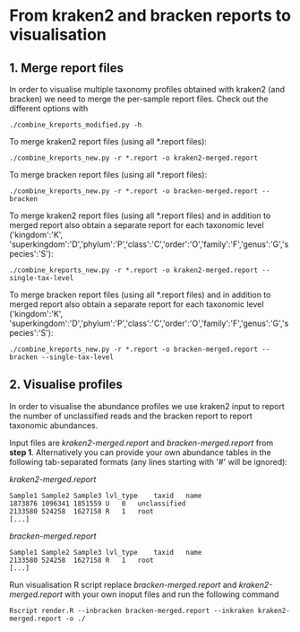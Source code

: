 # From kraken2 and bracken reports to visualisation

## 1. Merge report files

In order to visualise multiple taxonomy profiles obtained with kraken2 (and bracken) we need to merge the per-sample report files. 
Check out the different options with

    ./combine_kreports_modified.py -h

To merge kraken2 report files (using all *.report files):

    ./combine_kreports_new.py -r *.report -o kraken2-merged.report

To merge bracken report files (using all *.report files):

    ./combine_kreports_new.py -r *.report -o bracken-merged.report --bracken

To merge kraken2 report files (using all *.report files) and in addition to merged report also obtain a separate report for each taxonomic level ('kingdom':'K', 'superkingdom':'D','phylum':'P','class':'C','order':'O','family':'F','genus':'G','species':'S'):

    ./combine_kreports_new.py -r *.report -o kraken2-merged.report --single-tax-level

To merge bracken report files (using all *.report files) and in addition to merged report also obtain a separate report for each taxonomic level ('kingdom':'K', 'superkingdom':'D','phylum':'P','class':'C','order':'O','family':'F','genus':'G','species':'S'):

    ./combine_kreports_new.py -r *.report -o bracken-merged.report --bracken --single-tax-level


## 2. Visualise profiles

In order to visualise the abundance profiles we use kraken2 input to report the number of unclassified reads and the bracken report to report taxonomic abundances.

Input files are *kraken2-merged.report* and *bracken-merged.report* from **step 1**. Alternatively you can provide your own abundance tables in the following tab-separated formats (any lines starting with '#' will be ignored):

*kraken2-merged.report*

    Sample1 Sample2 Sample3 lvl_type	taxid	name
    1873876	1096341	1851559 U	0	unclassified
    2133580	524258	1627158 R	1	root
    [...]

*bracken-merged.report*

    Sample1 Sample2 Sample3 lvl_type	taxid	name
    2133580	524258	1627158 R	1	root
    [...]

Run visualisation R script replace *bracken-merged.report* and *kraken2-merged.report* with your own inoput files and run the following command

    Rscript render.R --inbracken bracken-merged.report --inkraken kraken2-merged.report -o ./
